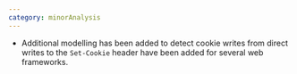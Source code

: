 ```yaml
---
category: minorAnalysis
---
```

* Additional modelling has been added to detect cookie writes from direct writes to the `Set-Cookie` header have been added for several web frameworks.
